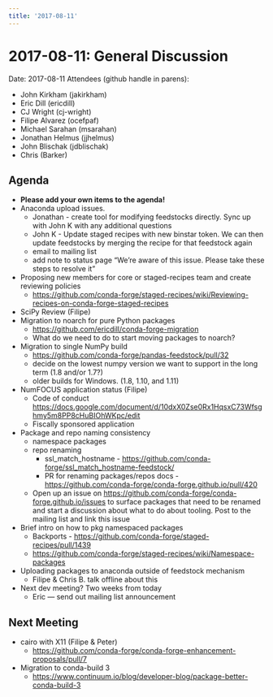 ```yaml
---
title: '2017-08-11'
---
```

# 2017-08-11: General Discussion

Date: 2017-08-11
Attendees (github handle in parens):

- John Kirkham (jakirkham)
- Eric Dill (ericdill)
- CJ Wright (cj-wright)
- Filipe Alvarez (ocefpaf)
- Michael Sarahan (msarahan)
- Jonathan Helmus (jjhelmus)
- John Blischak (jdblischak)
- Chris (Barker)


## Agenda
- **Please add your own items to the agenda!**
- Anaconda upload issues.
  - Jonathan - create tool for modifying feedstocks directly. Sync up with John K with any additional questions
  - John K - Update staged recipes with new binstar token. We can then update feedstocks by merging the recipe for that feedstock again
  - email to mailing list
  - add note to status page “We’re aware of this issue. Please take these steps <link> to resolve it”
- Proposing new members for core or staged-recipes team and create reviewing policies
  - https://github.com/conda-forge/staged-recipes/wiki/Reviewing-recipes-on-conda-forge-staged-recipes
- SciPy Review (Filipe)
- Migration to noarch for pure Python packages
  - https://github.com/ericdill/conda-forge-migration
  - What do we need to do to start moving packages to noarch?
- Migration to single NumPy build
  - https://github.com/conda-forge/pandas-feedstock/pull/32
  - decide on the lowest numpy version we want to support in the long term (1.8 and/or 1.7?)
  - older builds for Windows. (1.8, 1.10, and 1.11)
- NumFOCUS application status (Filipe)
  - Code of conduct https://docs.google.com/document/d/10dxX0Zse0Rx1HqsxC73Wfsghmy5m8PP8cHuBIOhWKpc/edit
  - Fiscally sponsored application
- Package and repo naming consistency
  - namespace packages
  - repo renaming
    - ssl_match_hostname - https://github.com/conda-forge/ssl_match_hostname-feedstock/
    - PR for renaming packages/repos docs - https://github.com/conda-forge/conda-forge.github.io/pull/420
  - Open up an issue on https://github.com/conda-forge/conda-forge.github.io/issues to surface packages that need to be renamed and start a discussion about what to do about tooling. Post to the mailing list and link this issue
- Brief intro on how to pkg namespaced packages
  - Backports - https://github.com/conda-forge/staged-recipes/pull/1439
  - https://github.com/conda-forge/staged-recipes/wiki/Namespace-packages
- Uploading packages to anaconda outside of feedstock mechanism
  - Filipe & Chris B. talk offline about this
- Next dev meeting? Two weeks from today
  - Eric — send out mailing list announcement


## Next Meeting
- cairo with X11 (Filipe & Peter)
  - https://github.com/conda-forge/conda-forge-enhancement-proposals/pull/7
- Migration to conda-build 3
  - https://www.continuum.io/blog/developer-blog/package-better-conda-build-3

